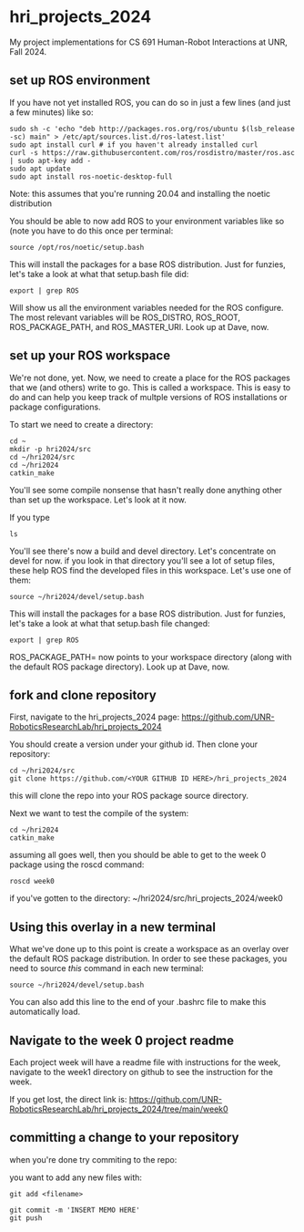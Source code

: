 # hri_projects_2024

My project implementations for CS 691 Human-Robot Interactions at UNR, Fall 2024.

## set up ROS environment

If you have not yet installed ROS, you can do so in just a few lines (and just a few minutes) like so:

```
sudo sh -c 'echo "deb http://packages.ros.org/ros/ubuntu $(lsb_release -sc) main" > /etc/apt/sources.list.d/ros-latest.list'
sudo apt install curl # if you haven't already installed curl
curl -s https://raw.githubusercontent.com/ros/rosdistro/master/ros.asc | sudo apt-key add -
sudo apt update
sudo apt install ros-noetic-desktop-full
```

Note: this assumes that you're running 20.04 and installing the noetic distribution


You should be able to now add ROS to your environment variables like so (note you have to do this once per terminal:

```
source /opt/ros/noetic/setup.bash
```

This will install the packages for a base ROS distribution. Just for funzies, let's take a look at what that setup.bash file did:

```
export | grep ROS
```

Will show us all the environment variables needed for the ROS configure. The most relevant variables will be ROS_DISTRO, ROS_ROOT, ROS_PACKAGE_PATH, and ROS_MASTER_URI. Look up at Dave, now.

## set up your ROS workspace

We're not done, yet. Now, we need to create a place for the ROS packages that we (and others) write to go. This is called a workspace. This is easy to do and can help you keep track of multple versions of ROS installations or package configurations. 

To start we need to create a directory:

```
cd ~
mkdir -p hri2024/src
cd ~/hri2024/src
cd ~/hri2024
catkin_make
```

You'll see some compile nonsense that hasn't really done anything other than set up the workspace. Let's look at it now.

If you type

```
ls
```

You'll see there's now a build and devel directory. Let's concentrate on devel for now. if you look in that directory you'll see a lot of setup files, these help ROS find the developed files in this workspace. Let's use one of them:

```
source ~/hri2024/devel/setup.bash
```

This will install the packages for a base ROS distribution. Just for funzies, let's take a look at what that setup.bash file changed:

```
export | grep ROS
```

ROS_PACKAGE_PATH= now points to your workspace directory (along with the default ROS package directory). Look up at Dave, now.


## fork and clone repository

First, navigate to the hri_projects_2024 page: https://github.com/UNR-RoboticsResearchLab/hri_projects_2024

You should create a version under your github id. Then clone your repository:

```
cd ~/hri2024/src
git clone https://github.com/<YOUR GITHUB ID HERE>/hri_projects_2024
```

this will clone the repo into your ROS package source directory.

Next we want to test the compile of the system:

```
cd ~/hri2024
catkin_make
```

assuming all goes well, then you should be able to get to the week 0 package using the roscd command:

```
roscd week0
```

if you've gotten to the directory: ~/hri2024/src/hri_projects_2024/week0

## Using this overlay in a new terminal

What we've done up to this point is create a workspace as an overlay over the default ROS package distribution. In order to see these packages, you need to source *this* command in each new terminal:

```
source ~/hri2024/devel/setup.bash
```

You can also add this line to the end of your .bashrc file to make this automatically load.

## Navigate to the week 0 project readme

Each project week will have a readme file with instructions for the week, navigate to the week1 directory on github to see the instruction for the week.

If you get lost, the direct link is: https://github.com/UNR-RoboticsResearchLab/hri_projects_2024/tree/main/week0

## committing a change to your repository

when you're done try commiting to the repo:

you want to add any new files with:

```
git add <filename>
```


```
git commit -m 'INSERT MEMO HERE'
git push
```
